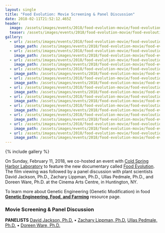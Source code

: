 ```yaml
---
layout: single
title: "Food Evolution: Movie Screening & Panel Discussion"
date: 2018-02-11T21:52:12.465Z
header:
  image: /assets/images/events/2018/food-evolution-movie/food-evolution-logo.jpg
  teaser: /assets/images/events/2018/food-evolution-movie/food-evoloution-fb2d.jpg
gallery:
  - url: /assets/images/events/2018/food-evolution-movie/food-evoloution-fb31.jpg
    image_path: /assets/images/events/2018/food-evolution-movie/food-evoloution-fb31.jpg
  - url: /assets/images/events/2018/food-evolution-movie/food-evoloution-fb26.jpg
    image_path: /assets/images/events/2018/food-evolution-movie/food-evoloution-fb26.jpg
  - url: /assets/images/events/2018/food-evolution-movie/food-evoloution-fb18.jpg
    image_path: /assets/images/events/2018/food-evolution-movie/food-evoloution-fb18.jpg
  - url: /assets/images/events/2018/food-evolution-movie/food-evoloution-fb1b.jpg
    image_path: /assets/images/events/2018/food-evolution-movie/food-evoloution-fb1b.jpg
  - url: /assets/images/events/2018/food-evolution-movie/food-evoloution-fb1e.jpg
    image_path: /assets/images/events/2018/food-evolution-movie/food-evoloution-fb1e.jpg
  - url: /assets/images/events/2018/food-evolution-movie/food-evoloution-fb20.jpg
    image_path: /assets/images/events/2018/food-evolution-movie/food-evoloution-fb20.jpg
  - url: /assets/images/events/2018/food-evolution-movie/food-evoloution-fb21.jpg
    image_path: /assets/images/events/2018/food-evolution-movie/food-evoloution-fb21.jpg
  - url: /assets/images/events/2018/food-evolution-movie/food-evoloution-fb22.jpg
    image_path: /assets/images/events/2018/food-evolution-movie/food-evoloution-fb22.jpg
  - url: /assets/images/events/2018/food-evolution-movie/food-evoloution-fb23.jpg
    image_path: /assets/images/events/2018/food-evolution-movie/food-evoloution-fb23.jpg
  - url: /assets/images/events/2018/food-evolution-movie/food-evoloution-fb24.jpg
    image_path: /assets/images/events/2018/food-evolution-movie/food-evoloution-fb24.jpg
  - url: /assets/images/events/2018/food-evolution-movie/food-evoloution-fb28.jpg
    image_path: /assets/images/events/2018/food-evolution-movie/food-evoloution-fb28.jpg
---
```

{% include gallery %}

On Sunday, February 11, 2018, we co-hosted an event with [Cold Spring Harbor Laboratory](https://www.cshl.edu/) to feature the new documentary called [Food Evolution](https://www.foodevolutionmovie.com/). The film viewing was followed by a panel discussion with plant scientists David Jackson, Ph.D., Zachary Lippman, Ph.D., Ullas Pedmale, Ph.D., and Doreen Ware, Ph.D. at the Cinema Arts Centre, in Huntington, NY.

To learn more about Genetic Engineering (Genetic Modification) in food **[Genetic Engineering, Food, and Farming](https://www.scienceadvocacyli.org/resources/#genetic-engineering-food-and-farming)** resource page.

### Movie Screening & Panel Discussion

**PANELISTS**
[David Jackson, Ph.D.](https://www.cshl.edu/research/faculty-staff/david-jackson/) •  [Zachary Lippman, Ph.D.](https://www.cshl.edu/research/faculty-staff/zachary-lippman/)
[Ullas Pedmale, Ph.D.](https://www.cshl.edu/research/faculty-staff/ullas-pedmale/) •  [Doreen Ware, Ph.D.](https://www.cshl.edu/research/faculty-staff/doreen-ware/)